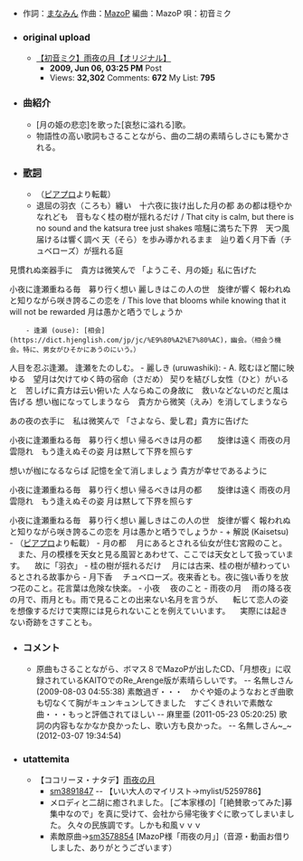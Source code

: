 - 作詞：[まなみん](https://w.atwiki.jp/hmiku/pages/41220.html)
作曲：[MazoP](https://w.atwiki.jp/hmiku/pages/1036.html)
編曲：MazoP
唄：初音ミク
- ### original upload 
    - [【初音ミク】雨夜の月【オリジナル】](https://www.nicovideo.jp/watch/sm3578854)
        - **2009, Jun 06, 03:25 PM** Post
        - Views: **32,302** Comments: **672** My List: **795**
- ### 曲紹介
    - [月の姫の悲恋]を歌った[哀愁に溢れる]歌。
    - 物語性の高い歌詞もさることながら、曲の二胡の素晴らしさにも驚かされる。
- ### [歌詞](https://w.atwiki.jp/hmiku/pages/1596.html)
    - （[ピアプロ](http://piapro.jp/a/content/?id=0t3bsxcx4hwm1ii2)より転載）
    - 退屈の羽衣（ころも）纏い　十六夜に抜け出した月の都
あの都は穏やかなれども　音もなく桂の樹が揺れるだけ / That city is calm, but there is no sound and the katsura tree just shakes
喧騒に満ちた下界　天つ風届けるは響く調べ
天（そら）を歩み導かれるまま　辿り着く月下香（チュベローズ）が揺れる庭

見慣れぬ楽器手に　貴方は微笑んで
「ようこそ、月の姫」私に告げた

小夜に逢瀬重ねる毎　募り行く想い
麗しきはこの人の世　旋律が響く
報われぬと知りながら咲き誇るこの恋を / This love that blooms while knowing that it will not be rewarded
月は愚かと哂うでしょうか


        - 逢瀬 (ouse): [相会](https://dict.hjenglish.com/jp/jc/%E9%80%A2%E7%80%AC)，幽会。（相会う機会。特に、男女がひそかにあうのにいう。）
人目を忍ぶ逢瀬。
逢瀬をたのしむ。
        - 麗しき (uruwashiki):
    - A.
眩むほど闇に映ゆる　望月は欠けてゆく時の宿命（さだめ）
契りを結びし女性（ひと）がいると　苦しげに貴方は云い俯いた
人ならぬこの身故に　救いなどないのだと風は告げる
想い枷になってしまうなら　貴方から微笑（えみ）を消してしまうなら


あの夜の衣手に　私は微笑んで
「さよなら、愛し君」貴方に告げた

小夜に逢瀬重ねる毎　募り行く想い
帰るべきは月の都　　旋律は遠く
雨夜の月雲隠れ　もう逢えぬその姿
月は黙して下界を照らす

想いが枷になるならば
記憶を全て消しましょう
貴方が幸せであるように

小夜に逢瀬重ねる毎　募り行く想い
帰るべきは月の都　　旋律は遠く
雨夜の月雲隠れ　もう逢えぬその姿
月は黙して下界を照らす

小夜に逢瀬重ねる毎　募り行く想い
麗しきはこの人の世　旋律が響く
報われぬと知りながら咲き誇るこの恋を
月は愚かと哂うでしょうか
    - + 解説 (Kaisetsu)
        - （[ピアプロ](http://piapro.jp/a/content/?id=0t3bsxcx4hwm1ii2)より転載）
        - 月の都
　月にあるとされる仙女が住む宮殿のこと。
　また、月の模様を天女と見る風習とあわせて、ここでは天女として扱っています。
　故に「羽衣」
        - 桂の樹が揺れるだけ
　月には古来、桂の樹が植わっているとされる故事から
        - 月下香
　チュベローズ。夜来香とも。夜に強い香りを放つ花のこと。花言葉は危険な快楽。
        - 小夜
　夜のこと
        - 雨夜の月
　雨の降る夜の月で、雨月とも。雨で見ることの出来ない名月を言うが、
　転じて恋人の姿を想像するだけで実際には見られないことを例えていいます。
　実際には起きない奇跡をさすことも。
- ### コメント
    - 原曲もさることながら、ボマス８でMazoPが出したCD、「月想夜」に収録されているKAITOでのRe_Arenge版が素晴らしいです。 -- 名無しさん (2009-08-03 04:55:38)
素敵過ぎ・・・　かぐや姫のようなおとぎ曲歌も切なくて胸がキュンキュンしてきました　すごくきれいで素敵な曲・・・もっと評価されてほしい -- 麻里亜 (2011-05-23 05:20:25)
歌詞の内容もなかなか良かったし、歌い方も良かった。 -- 名無しさん~_~ (2012-03-07 19:34:54)
- ### utattemita 
    - 【ココリーヌ・ナタデ】[雨夜の月](https://www.bilibili.com/video/BV1mb411z7Jm)
        - [sm3891847](https://acg.tv/sm3891847) -- 【いい大人のマイリスト→mylist/5259786】
        - メロディと二胡に癒されました。
[ご本家様の]「[絶賛歌ってみた]募集中なので」を真に受けて、会社から帰宅後すぐに歌ってしまいました。
久々の民族調です。しかも和風ｖｖｖ
        - 素敵原曲→[sm3578854](https://acg.tv/sm3578854) [MazoP様「雨夜の月」]（音源・動画お借りしました、ありがとうございます）
